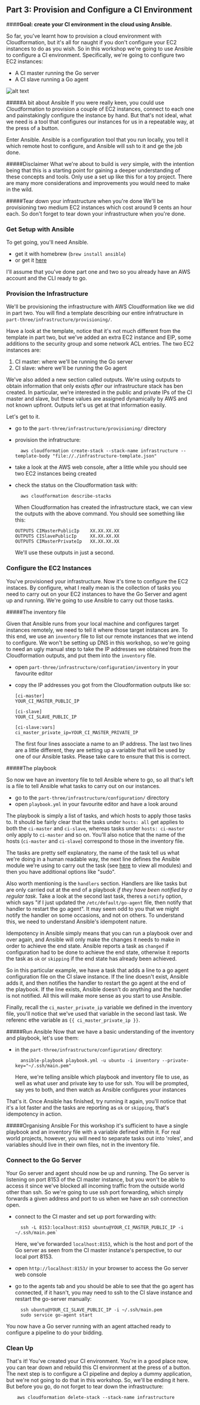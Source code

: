 ## Part 3: Provision and Configure a CI Environment
####**Goal: create your CI environment in the cloud using Ansible.**

So far, you've learnt how to provision a cloud environment with Cloudformation, but it's all for naught if you don't configure your EC2 instances to do as you wish. So in this workshop we're going to use Ansible to configure a CI environment. Specifically, we're going to configure two EC2 instances:

- A CI master running the Go server
- A CI slave running a Go agent

![alt text](https://github.com/kgxsz/DevOps-101/blob/master/images/part-three-goal.png "part-three-goal")


#####A bit about Ansible
If you were really keen, you could use Cloudformation to provision a couple of EC2 instances, connect to each one and painstakingly configure the instance by hand. But that's not ideal, what we need is a tool that configures our instances for us in a repeatable way, at the press of a button. 

Enter Ansible. Ansible is a configuration tool that you run locally, you tell it which remote host to configure, and Ansible will ssh to it and ge the job done.

#####Disclaimer
What we're about to build is *very* simple, with the intention being that this is a starting point for gaining a deeper understanding of these concepts and tools. Only use a set up like this for a toy project. There are many more considerations and improvements you would need to make in the wild.

#####Tear down your infrastructure when you're done
We'll be provisioning two medium EC2 instances which cost around 9 cents an hour each. So don't forget to tear down your infrastructure when you're done.

### Get Setup with Ansible
To get going, you'll need Ansible.

- get it with homebrew (`brew install ansible`)
- or get it [here](http://docs.ansible.com/intro_installation.html)

I'll assume that you've done part one and two so you already have an AWS account and the CLI ready to go.
 
### Provision the Infrastructure
We'll be provisioning the infrastructure with AWS Cloudformation like we did in part two. You will find a template describing our entire infratructure in `part-three/infrastructure/provisioning/`.

Have a look at the template, notice that it's not much different from the template in part two, but we've added an extra EC2 instance and EIP, some additions to the security group and some network ACL entries. The two EC2 instances are:

1. CI master: where we'll be running the Go server
2. CI slave: where we'll be running the Go agent


We've also added a new section called outputs. We're using outputs to obtain information that only exists *after* our infrastructure stack has ben created. In particular, we're interested in the public and private IPs of the CI master and slave, but these values are assigned dynamically by AWS and not known upfront. Outputs let's us get at that information easily.

Let's get to it.

- go to the `part-three/infrastructure/provisioning/` directory
- provision the infratructure:

        aws cloudformation create-stack --stack-name infrastructure --template-body "file://./infrastructure-template.json"
        
- take a look at the AWS web console, after a little while you should see two EC2 instances being created
- check the status on the Cloudformation task with:

        aws cloudformation describe-stacks
        
    When Cloudformation has created the infrastructure stack, we can view the outputs with the above command. You should see something like this:

    ```    
    OUTPUTS	CIMasterPublicIp	XX.XX.XX.XX
    OUTPUTS	CISlavePublicIp	    XX.XX.XX.XX
    OUTPUTS	CIMasterPrivateIp	XX.XX.XX.XX

    ```
    We'll use these outputs in just a second.
    
### Configure the EC2 Instances  
You've provisioned your infrastructure. Now it's time to configure the EC2 instaces. By configure, what I really mean is the collection of tasks you need to carry out on your EC2 instances to have the Go Server and agent up and running. We're going to use Ansible to carry out those tasks.

#####The inventory file

Given that Ansible runs from your local machine and configures target instances remotely, we need to tell it where those target instances are. To this end, we use an `inventory` file to list our remote instances that we intend to configure. We won't be setting up DNS in this workshop, so we're going to need an ugly manual step to take the IP addresses we obtained from the Cloudformation outputs, and put them into the `inventory` file.

- open `part-three/infrastructure/configuration/inventory` in your favourite editor
- copy the IP addresses you got from the Cloudformation outputs like so:

    ```
    [ci-master]
    YOUR_CI_MASTER_PUBLIC_IP

    [ci-slave]
    YOUR_CI_SLAVE_PUBLIC_IP

    [ci-slave:vars]
    ci_master_private_ip=YOUR_CI_MASTER_PRIVATE_IP
    ````
            
    The first four lines associate a name to an IP address.
    The last two lines are a little different, they are setting up a variable that will be used by one of our Ansible tasks.
    Please take care to ensure that this is correct.
    
#####The playbook

So now we have an inventory file to tell Ansible where to go, so all that's left is a file to tell Ansible what tasks to carry out on our instances.

- go to the `part-three/infrastructure/configuration/` directory
- open `playbook.yml` in your favourite editor and have a look around

The playbook is simply a list of tasks, and which hosts to apply those tasks to. It should be fairly clear that the tasks under `hosts: all` get applies to both the `ci-master` and `ci-slave`, whereas tasks under `hosts: ci-master` only apply to `ci-master` and so on. You'll also notice that the name of the hosts (`ci-master` and `ci-slave`) correspond to those in the inventory file.

The tasks are pretty self explanatory, the name of the task tell us what we're doing in a human readable way, the next line defines the Ansible module we're using to carry out the task (see [here](http://docs.ansible.com/modules_by_category.html) to view all modules) and then you have additional options like "sudo".

Also worth mentioning is the `handlers` section. Handlers are like tasks but are only carried out at the end of a playbook *if they have been notified by a regular task*. Take a look at the second last task, theres a `notify` option, which says "if I just updated the `/etc/default/go-agent` file, then notify that handler to restart the go agent". It may seem odd to you that we might notify the handler on some occasions, and not on others. To understand this, we need to understand Ansible's idempotent nature.

Idempotency in Ansible simply means that you can run a playbook over and over again, and Ansible will only make the changes it needs to make in order to achieve the end state. Ansible reports a task as `changed` if configuration had to be done to achieve the end state, otherwise it reports the task as `ok` or `skipping` if the end state has already been achieved.

So in this particular example, we have a task that adds a line to a go agent configuration file on the CI slave instance. If the line doesn't exist, Ansible adds it, and then notifies the handler to restart the go agent at the end of the playbook. If the line exists, Ansible doesn't do anything and the handler is not notified. All this will make more sense as you start to use Ansible.

Finally, recall the `ci_master_private_ip` variable we defined in the inventory file, you'll notice that we've used that variable in the second last task. We referenc ethe variable as `{{ ci_master_private_ip }}`.


#####Run Ansible
Now that we have a basic understanding of the inventory and playbook, let's use them:

- in the `part-three/infrastructure/configuration/` directory:

        ansible-playbook playbook.yml -u ubuntu -i inventory --private-key="~/.ssh/main.pem"
  Here, we're telling ansible which playbook and inventory file to use, as well as what user and private key to use for ssh. You will be prompted, say yes to both, and then watch as Ansible configures your instances
  
That's it. Once Ansible has finished, try running it again, you'll notice that it's a lot faster and the tasks are reporting as `ok` or `skipping`, that's idempotency in action.

#####Organising Ansible
For this workshop it's sufficient to have a single playbook and an inventory file with a variable defined within it. For real world projects, however, you will need to separate tasks out into 'roles', and variables should live in their own files, not in the inventory file.
  
### Connect to the Go Server   
Your Go server and agent should now be up and running. The Go server is listening on port 8153 of the CI master instance, but you won't be able to access it since we've blocked all incoming traffic from the outside world other than ssh. So we're going to use ssh port forwarding, which simply forwards a given address and port to us when we have an ssh connection open.

- connect to the CI master and set up port forwarding with: 
        
        ssh -L 8153:localhost:8153 ubuntu@YOUR_CI_MASTER_PUBLIC_IP -i ~/.ssh/main.pem`
        
    Here, we've forwarded `localhost:8153`, which is the host and port of the Go server as seen from the CI master instance's perspective, to our local port 8153.
    
- open `http://localhost:8153/` in your browser to access the Go server web console
- go to the agents tab and you should be able to see that the go agent has connected, if it hasn't, you may need to ssh to the CI slave instance and restart the go-server manually: 

        ssh ubuntu@YOUR_CI_SLAVE_PUBLIC_IP -i ~/.ssh/main.pem
        sudo service go-agent start

You now have a Go server running with an agent attached ready to configure a pipeline to do your bidding.

### Clean Up
That's it! You've created your CI environment. You're in a good place now, you can tear down and rebuild this CI environment at the press of a button. The next step is to configure a CI pipeline and deploy a dummy application, but we're not going to do that in this workshop. So, we'll be ending it here. But before you go, do not forget to tear down the infrastructure:

        aws cloudformation delete-stack --stack-name infrastructure

